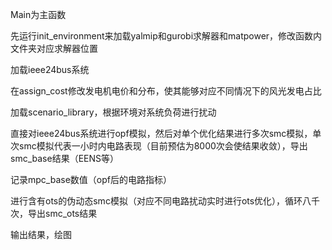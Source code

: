 Main为主函数

先运行init_environment来加载yalmip和gurobi求解器和matpower，修改函数内文件夹对应求解器位置

加载ieee24bus系统

在assign_cost修改发电机电价和分布，使其能够对应不同情况下的风光发电占比

加载scenario_library，根据环境对系统负荷进行扰动

直接对ieee24bus系统进行opf模拟，然后对单个优化结果进行多次smc模拟，单次smc模拟代表一小时内电路表现（目前预估为8000次会使结果收敛），导出smc_base结果（EENS等）

记录mpc_base数值（opf后的电路指标）

进行含有ots的伪动态smc模拟（对应不同电路扰动实时进行ots优化），循环八千次，导出smc_ots结果

输出结果，绘图
